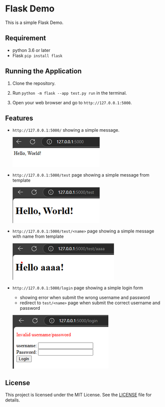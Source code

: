# Flask Demo

This is a simple Flask Demo.

## Requirement
- python 3.6 or later
- Flask `pip install flask`

## Running the Application

1. Clone the repository.

2. Run `python -m flask --app test.py run` in the terminal.

3. Open your web browser and go to `http://127.0.0.1:5000`.

## Features
- `http://127.0.0.1:5000/` showing a simple message.

    ![](/readme_resource/main.png)

- `http://127.0.0.1:5000/test` page showing a simple message from template

    ![](/readme_resource/test.png)

- `http://127.0.0.1:5000/test/<name>` page showing a simple message with name from template

    ![](/readme_resource/test_name.png)

- `http://127.0.0.1:5000/login` page showing a simple login form
    - showing error when submit the wrong username and password
    - redirect to `test/<name>` page when submit the correct username and password
    
    ![](/readme_resource/error.png)

## License

This project is licensed under the MIT License. See the [LICENSE](LICENSE) file for details.